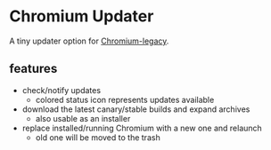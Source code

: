 # Chromium Updater

A tiny updater option for [Chromium-legacy](https://github.com/blueboxd/chromium-legacy).  

## features

- check/notify updates
  - colored status icon represents updates available
- download the latest canary/stable builds and expand archives
  - also usable as an installer
- replace installed/running Chromium with a new one and relaunch
  - old one will be moved to the trash
